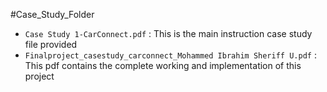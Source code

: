 #Case_Study_Folder
- `Case Study 1-CarConnect.pdf` : This is the main instruction case study file provided
- `Finalproject_casestudy_carconnect_Mohammed Ibrahim Sheriff U.pdf` : This pdf contains the complete working and implementation of this project
